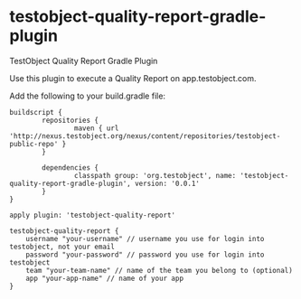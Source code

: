 testobject-quality-report-gradle-plugin
===================

TestObject Quality Report Gradle Plugin

Use this plugin to execute a Quality Report on app.testobject.com.

Add the following to your build.gradle file:

```
buildscript {
        repositories {
                maven { url 'http://nexus.testobject.org/nexus/content/repositories/testobject-public-repo' }
        }
 
        dependencies {
                classpath group: 'org.testobject', name: 'testobject-quality-report-gradle-plugin', version: '0.0.1'
        }
}

apply plugin: 'testobject-quality-report'

testobject-quality-report {
	username "your-username" // username you use for login into testobject, not your email
	password "your-password" // password you use for login into testobject
	team "your-team-name" // name of the team you belong to (optional)
	app "your-app-name" // name of your app
}
```
